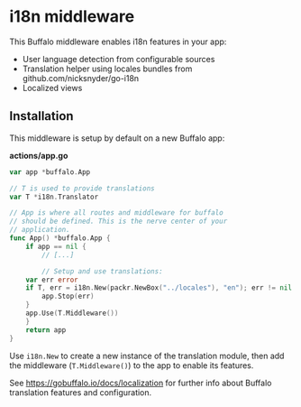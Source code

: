 i18n middleware
===============

This Buffalo middleware enables i18n features in your app:
* User language detection from configurable sources
* Translation helper using locales bundles from github.com/nicksnyder/go-i18n
* Localized views

Installation
------------

This middleware is setup by default on a new Buffalo app:

**actions/app.go**
```go
var app *buffalo.App

// T is used to provide translations
var T *i18n.Translator

// App is where all routes and middleware for buffalo
// should be defined. This is the nerve center of your
// application.
func App() *buffalo.App {
    if app == nil {
        // [...]

        // Setup and use translations:
	var err error
	if T, err = i18n.New(packr.NewBox("../locales"), "en"); err != nil {
		app.Stop(err)
	}
	app.Use(T.Middleware())
    }
    return app
}
```

Use `i18n.New` to create a new instance of the translation module, then add the middleware (`T.Middleware()`) to the app to enable its features.

See https://gobuffalo.io/docs/localization for further info about Buffalo translation features and configuration.
